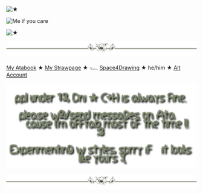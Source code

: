 


![★](https://github.com/BleedingCannibal/x/blob/df602b050c694cb3a6063a7c8a894ab9e729fcc4/tumblr_fa3f93ae7f47416bf6bb4ca86c632965_4484027f_1280.png)

![Me if you care](https://github.com/BleedingCannibal/x/blob/2a3c2c82216d6930a46f4ed5d8d5f27e9255c9a7/tumblr_8c9355a6e6c406877968849663f4ba22_8e75f178_1280.gif.webp)

![★](https://github.com/BleedingCannibal/x/blob/df602b050c694cb3a6063a7c8a894ab9e729fcc4/tumblr_fa3f93ae7f47416bf6bb4ca86c632965_4484027f_1280.png)





![★](https://github.com/BleedingCannibal/BleedingCannibal/blob/e6191e416ba95acd081f305c6c844d3be5868c6c/tumblr_611d011cf823488a7d607300a0aec026_b65e243a_1280.png)



[My Atabook](https://bleedingcannibal.atabook.org/)   ★  [My Strawpage](https://donk3yssxxxx.straw.page/)   ★    𓆊  [Space4Drawing](https://drawingspacee.straw.page/)
★ he/him ★ [Alt Account](https://github.com/STERNEN-KIND)

![★](https://github.com/BleedingCannibal/BleedingCannibal/blob/4a4235c2f78e5cb33f14ec40ed61521d36a7423e/Titelloses%20305_20250118121457.png)




![★](https://github.com/BleedingCannibal/BleedingCannibal/blob/e6191e416ba95acd081f305c6c844d3be5868c6c/tumblr_611d011cf823488a7d607300a0aec026_b65e243a_1280.png)
